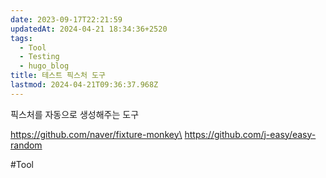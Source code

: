 ```yaml
---
date: 2023-09-17T22:21:59
updatedAt: 2024-04-21 18:34:36+2520
tags:
  - Tool
  - Testing
  - hugo_blog
title: 테스트 픽스처 도구
lastmod: 2024-04-21T09:36:37.968Z
---
```

픽스처를 자동으로 생성해주는 도구

https://github.com/naver/fixture-monkey\
https://github.com/j-easy/easy-random

\#Tool
